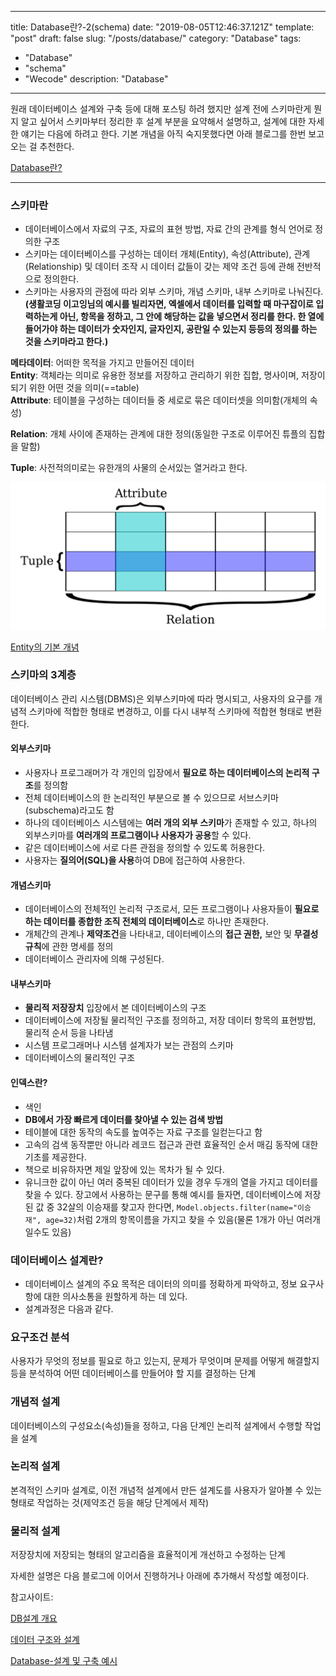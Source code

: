 ---
title: Database란?-2(schema)
date: "2019-08-05T12:46:37.121Z"
template: "post"
draft: false
slug: "/posts/database/"
category: "Database"
tags:
  - "Database"
  - "schema"
  - "Wecode"
description: "Database"

------

원래 데이터베이스 설계와 구축 등에 대해 포스팅 하려 했지만 설계 전에 스키마란게 뭔지 알고 싶어서 스키마부터 정리한 후 설계 부분을 요약해서 설명하고, 설계에 대한 자세한 얘기는 다음에 하려고 한다. 기본 개념을 아직 숙지못했다면 아래 블로그를 한번 보고 오는 걸 추천한다.

[Database란?](https://koreanblacklee.github.io/posts/database)

------

### 스키마란   
* 데이터베이스에서 자료의 구조, 자료의 표현 방법, 자료 간의 관계를 형식 언어로 정의한 구조  
* 스키마는 데이터베이스를 구성하는 데이터 개체(Entity), 속성(Attribute), 관계(Relationship) 및 데이터 조작 시 데이터 값들이 갖는 제약 조건 등에 관해 전반적으로 정의한다.    
* 스키마는 사용자의 관점에 따라 외부 스키마, 개념 스키마, 내부 스키마로 나눠진다.  
**(생활코딩 이고잉님의 예시를 빌리자면, 엑셀에서 데이터를 입력할 때 마구잡이로 입력하는게 아닌, 항목을 정하고, 그 안에 해당하는 값을 넣으면서 정리를 한다. 한 열에 들어가야 하는 데이터가 숫자인지, 글자인지, 공란일 수 있는지 등등의 정의를 하는 것을 스키마라고 한다.)**


**메타데이터**: 어떠한 목적을 가지고 만들어진 데이터  
**Entity**: 객체라는 의미로 유용한 정보를 저장하고 관리하기 위한 집합, 명사이며, 저장이 되기 위한 어떤 것을 
의미(==table)   
**Attribute**: 테이블을 구성하는 데이터들 중 세로로 묶은 데이터셋을 의미함(개체의 속성)   

**Relation**: 개체 사이에 존재하는 관계에 대한 정의(동일한 구조로 이루어진 튜플의 집합을 말함)   

**Tuple**: 사전적의미로는 유한개의 사물의 순서있는 열거라고 한다.    

![데이터베이스 테이블 구조](/media/1920px-Relational_database_terms.svg.png)  

[Entity의 기본 개념](https://brunch.co.kr/@ambler/55)

### 스키마의 3계층
데이터베이스 관리 시스템(DBMS)은 외부스키마에 따라 명시되고, 사용자의 요구를 개념적 스키마에 적합한 형태로 변경하고, 이를 다시 내부적 스키마에 적합현 형태로 변환한다.

#### 외부스키마
* 사용자나 프로그래머가 각 개인의 입장에서 **필요로 하는 데이터베이스의 논리적 구조**를 정의함  
* 전체 데이터베이스의 한 논리적인 부분으로 볼 수 있으므로 서브스키마(subschema)라고도 함  
* 하나의 데이터베이스 시스템에는 **여러 개의 외부 스키마**가 존재할 수 있고, 하나의 외부스키마를 **여러개의 프로그램이나 사용자가 공용**할 수 있다.  
* 같은 데이터베이스에 서로 다른 관점을 정의할 수 있도록 허용한다.  
* 사용자는 **질의어(SQL)을 사용**하여 DB에 접근하여 사용한다.  

#### 개념스키마
* 데이터베이스의 전체적인 논리적 구조로서, 모든 프로그램이나 사용자들이 **필요로 하는 데이터를 종합한 조직 전체의 데이터베이스**로 하나만 존재한다.
* 개체간의 관계나 **제약조건**을 나타내고, 데이터베이스의 **접근 권한,** 보안 및 **무결성 규칙**에 관한 명세를 정의
* 데이터베이스 관리자에 의해 구성된다.

#### 내부스키마
* **물리적 저장장치** 입장에서 본 데이터베이스의 구조
* 데이터베이스에 저장될 물리적인 구조를 정의하고, 저장 데이터 항목의 표현방법, 물리적 순서 등을 나타냄
* 시스템 프로그래머나 시스템 설계자가 보는 관점의 스키마
* 데이터베이스의 물리적인 구조

#### 인덱스란?
* 색인
* **DB에서 가장 빠르게 데이터를 찾아낼 수 있는 검색 방법**
* 테이블에 대한 동작의 속도를 높여주는 자료 구조를 일컫는다고 함
* 고속의 검색 동작뿐만 아니라 레코드 접근과 관련 효율적인 순서 매김 동작에 대한 기초를 제공한다.
* 책으로 비유하자면 제일 앞장에 있는 목차가 될 수 있다.
* 유니크한 값이 아닌 여러 중복된 데이터가 있을 경우 두개의 열을 가지고 데이터를 찾을 수 있다. 장고에서 사용하는 문구를 통해 예시를 들자면, 데이터베이스에 저장된 값 중 32살의 이승재를 찾고자 한다면,  `Model.objects.filter(name="이승재", age=32)`처럼 2개의 항목이름을 가지고 찾을 수 있음(물론 1개가 아닌 여러개 일수도 있음)

### 데이터베이스 설계란?
* 데이터베이스 설계의 주요 목적은 데이터의 의미를 정확하게 파악하고, 정보 요구사항에 대한 의사소통을 원할하게 하는 데 있다.
* 설계과정은 다음과 같다.

### 요구조건 분석  
사용자가 무엇의 정보를 필요로 하고 있는지, 문제가 무엇이며 문제를 어떻게 해결할지 등을 분석하여 어떤 데이터베이스를 만들어야 할 지를 결정하는 단계  

### 개념적 설계   
데이터베이스의 구성요소(속성)들을 정하고, 다음 단계인 논리적 설계에서 수행할 작업을 설계

### 논리적 설계  
본격적인 스키마 설계로, 이전 개념적 설계에서 만든 설계도를 사용자가 알아볼 수 있는 형태로 작업하는 것(제약조건 등을 해당 단계에서 제작)

### 물리적 설계  
저장장치에 저장되는 형태의 알고리즘을 효율적이게 개선하고 수정하는 단계


자세한 설명은 다음 블로그에 이어서 진행하거나 아래에 추가해서 작성할 예정이다.


참고사이트:   

[DB설계 개요](https://victorydntmd.tistory.com/125)   

[데이터 구조와 설계](https://medium.com/@khwsc1/%EB%B2%88%EC%97%AD-%EB%8D%B0%EC%9D%B4%ED%84%B0-%EA%B5%AC%EC%A1%B0%EC%99%80-%EC%84%A4%EA%B3%84-%ED%8A%9C%ED%86%A0%EB%A6%AC%EC%96%BC-b25792a0aa86)    

[Database-설계 및 구축 예시](https://galid1.tistory.com/424)